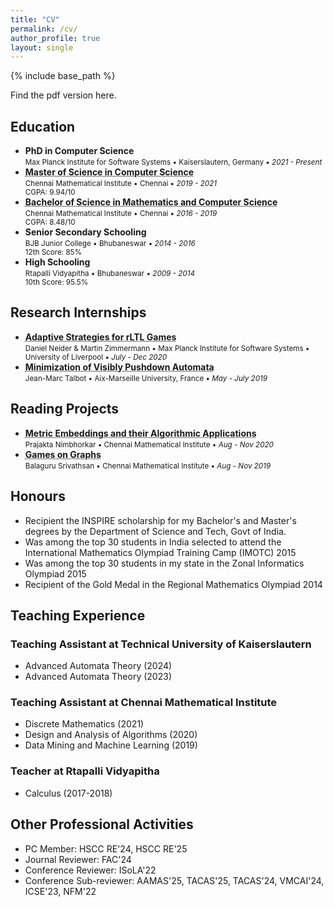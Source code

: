 ```yaml
---
title: "CV"
permalink: /cv/
author_profile: true
layout: single
---
```


{% include base_path %}

Find the pdf version <a href="{{ base_path }}/files/CV.pdf" style="text-decoration:none">here</a>.

## Education
* <strong>PhD in Computer Science </strong><br>
  <small> Max Planck Institute for Software Systems &bull; Kaiserslautern, Germany &bull; <em class="date">2021 - Present</em> </small>
* <strong><abbr title="Courseworks: Concurrency Theory, Infinite State Verification, Cryptography, Coding Theory, Games on Graphs II, Advanced Algorithms, Graph Theory, Complexity Theory, Matchings and Network flows, Linear Optimizations, Metric Embeddings and their Algorithmic Applications, Quantum Computing">
  Master of Science in Computer Science</abbr></strong><br>
  <small> Chennai Mathematical Institute &bull; Chennai &bull; <em class="date">2019 - 2021</em><br>
  CGPA: 9.94/10</small>
* <strong><abbr title="Mathematics Courseworks: Real/Complex Analysis, Linear Algebra, Group/Field/Ring Theory, Linear Groups, Topology, Probability, Calculus, Game Theory
  AND Computer Science Courseworks: Theory of Computation, Discrete Mathematics, Optimization, Mathematical Logic, Games on Graphs, Machine Learning, Weighted/Timed Automata, Algorithms, Haskell, Python, Java">
  Bachelor of Science in Mathematics and Computer Science</abbr></strong><br>
  <small> Chennai Mathematical Institute &bull; Chennai &bull; <em class="date">2016 - 2019</em><br>
  CGPA: 8.48/10</small>
* <strong>Senior Secondary Schooling</strong><br>
  <small> BJB Junior College &bull; Bhubaneswar &bull; <em class="date">2014 - 2016</em><br>
  12th Score: 85%</small>
* <strong>High Schooling</strong><br>
  <small> Rtapalli Vidyapitha &bull; Bhubaneswar &bull; <em class="date">2009 - 2014</em><br>
  10th Score: 95.5%</small>


## Research Internships
* <strong><abbr title="This is also my Master's thesis project. In this project, we worked on a problem of synthesizing controllers that are optimal with respect to
a quality criterion based on Robust Linear Temporal Logic. In perticular, we introduced a strategy that adaptively changes its moves when the opponent make some bad choices.">
  Adaptive Strategies for rLTL Games</abbr></strong><br>
  <small> Daniel Neider & Martin Zimmermann &bull; Max Planck Institute for Software Systems &bull; University of Liverpool &bull; <em class="date"> July - Dec 2020 </em></small>
* <strong><abbr title="In this summer internship, we studied various classes of visibly pushdown automata in the perspective of minimization and canonization. We also worked on the relationship of these approaches with canonization algorithms for non-classical tree automata such as stepwise tree automata.">
  Minimization of Visibly Pushdown Automata</abbr></strong><br>
  <small> Jean-Marc Talbot &bull; Aix-Marseille University, France &bull; <em class="date"> May - July 2019 </em></small>

## Reading Projects
* <strong><abbr title="In this reading project, we discuss the applications of metric embeddings in the field of computer science. We follow the book 'Lecture notes on metric embeddings' by Jirı Matousek and lecture notes of a similar course instructed by Yair Bartal, Nova Fandina (Hebrew University).">
  Metric Embeddings and their Algorithmic Applications</abbr></strong><br>
  <small> Prajakta Nimbhorkar  &bull; Chennai Mathematical Institute &bull; <em class="date"> Aug - Nov 2020 </em></small>
* <strong><abbr title="In this reading project, we read a few papers on games on graphs (specifically Parity games).">
  Games on Graphs</abbr></strong><br>
  <small>Balaguru Srivathsan &bull; Chennai Mathematical Institute &bull; <em class="date"> Aug - Nov 2019 </em></small>



## Honours 
* Recipient the INSPIRE scholarship for my Bachelor's and Master's degrees by the Department of Science and Tech, Govt of India.
* Was among the top 30 students in India selected to attend the International Mathematics Olympiad Training Camp (IMOTC) 2015
* Was among the top 30 students in my state in the Zonal Informatics Olympiad 2015
* Recipient of the Gold Medal in the Regional Mathematics Olympiad 2014
<!-- * 2016 INSPIRE Scholarship for Higher Education
* 2015 Indian National Mathematics Olympiad (INMO)
* 2015 Zonal Informatics Olympiad
* 2015 American Mathematics Competition (AMC) 12 (selected to participate in American Invitational Mathematics Examination)
* 2014, 2012 Regional Mathematics Olympiad (Gold Medalist'14)
* 2011 Junior Mathematics Olympiad (Silver Medalist) -->


## Teaching Experience
### Teaching Assistant at Technical University of Kaiserslautern
* Advanced Automata Theory (2024)
* Advanced Automata Theory (2023)

### Teaching Assistant at Chennai Mathematical Institute
* Discrete Mathematics (2021)
* Design and Analysis of Algorithms (2020)
* Data Mining and Machine Learning (2019)

### Teacher at Rtapalli Vidyapitha 
* Calculus (2017-2018)

## Other Professional Activities
* PC Member: HSCC RE'24, HSCC RE'25
* Journal Reviewer: FAC'24
* Conference Reviewer: ISoLA'22
* Conference Sub-reviewer: AAMAS'25, TACAS'25, TACAS'24, VMCAI'24, ICSE'23, NFM'22





